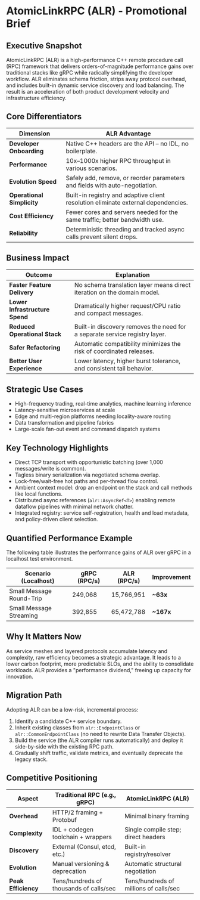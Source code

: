 # AtomicLinkRPC (ALR) - Promotional Brief

## Executive Snapshot
AtomicLinkRPC (ALR) is a high-performance C++ remote procedure call (RPC) framework that delivers orders-of-magnitude performance gains over traditional stacks like gRPC while radically simplifying the developer workflow. ALR eliminates schema friction, strips away protocol overhead, and includes built-in dynamic service discovery and load balancing. The result is an acceleration of both product development velocity and infrastructure efficiency.

## Core Differentiators
| Dimension                 | ALR Advantage                                                              |
| ------------------------- | -------------------------------------------------------------------------- |
| **Developer Onboarding**  | Native C++ headers are the API – no IDL, no boilerplate.                   |
| **Performance**           | 10x–1000x higher RPC throughput in various scenarios.                      |
| **Evolution Speed**       | Safely add, remove, or reorder parameters and fields with auto-negotiation.|
| **Operational Simplicity**| Built-in registry and adaptive client resolution eliminate external dependencies.|
| **Cost Efficiency**       | Fewer cores and servers needed for the same traffic; better bandwidth use. |
| **Reliability**           | Deterministic threading and tracked async calls prevent silent drops.      |

## Business Impact
| Outcome                     | Explanation                                                              |
| --------------------------- | ------------------------------------------------------------------------ |
| **Faster Feature Delivery** | No schema translation layer means direct iteration on the domain model.  |
| **Lower Infrastructure Spend**| Dramatically higher request/CPU ratio and compact messages.              |
| **Reduced Operational Stack** | Built-in discovery removes the need for a separate service registry layer. |
| **Safer Refactoring**       | Automatic compatibility minimizes the risk of coordinated releases.      |
| **Better User Experience**  | Lower latency, higher burst tolerance, and consistent tail behavior.     |

## Strategic Use Cases

- High-frequency trading, real-time analytics, machine learning inference
- Latency-sensitive microservices at scale
- Edge and multi-region platforms needing locality-aware routing
- Data transformation and pipeline fabrics
- Large-scale fan-out event and command dispatch systems

## Key Technology Highlights

- Direct TCP transport with opportunistic batching (over 1,000 messages/write is common).
- Tagless binary serialization via negotiated schema overlap.
- Lock-free/wait-free hot paths and per-thread flow control.
- Ambient context model: drop an endpoint on the stack and call methods like local functions.
- Distributed async references (`alr::AsyncRef<T>`) enabling remote dataflow pipelines with minimal network chatter.
- Integrated registry: service self-registration, health and load metadata, and policy-driven client selection.

## Quantified Performance Example
The following table illustrates the performance gains of ALR over gRPC in a localhost test environment.

| Scenario (Localhost)        | gRPC (RPC/s) | ALR (RPC/s) | Improvement |
| --------------------------- | ------------ | ----------- | ----------- |
| Small Message Round-Trip    | 249,068      | 15,766,951  | **~63x**    |
| Small Message Streaming     | 392,855      | 65,472,788  | **~167x**   |

## Why It Matters Now
As service meshes and layered protocols accumulate latency and complexity, raw efficiency becomes a strategic advantage. It leads to a lower carbon footprint, more predictable SLOs, and the ability to consolidate workloads. ALR provides a "performance dividend," freeing up capacity for innovation.

## Migration Path
Adopting ALR can be a low-risk, incremental process:

1.  Identify a candidate C++ service boundary.
2.  Inherit existing classes from `alr::EndpointClass` or `alr::CommonEndpointClass` (no need to rewrite Data Transfer Objects).
3.  Build the service (the ALR compiler runs automatically) and deploy it side-by-side with the existing RPC path.
4.  Gradually shift traffic, validate metrics, and eventually deprecate the legacy stack.

## Competitive Positioning
| Aspect                   | Traditional RPC (e.g., gRPC)         | AtomicLinkRPC (ALR)                  |
| ------------------------ | ------------------------------------ | ------------------------------------ |
| **Overhead**             | HTTP/2 framing + Protobuf            | Minimal binary framing               |
| **Complexity**           | IDL + codegen toolchain + wrappers   | Single compile step; direct headers  |
| **Discovery**            | External (Consul, etcd, etc.)        | Built-in registry/resolver           |
| **Evolution**            | Manual versioning & deprecation      | Automatic structural negotiation     |
| **Peak Efficiency**      | Tens/hundreds of thousands of calls/sec | Tens/hundreds of millions of calls/sec |
